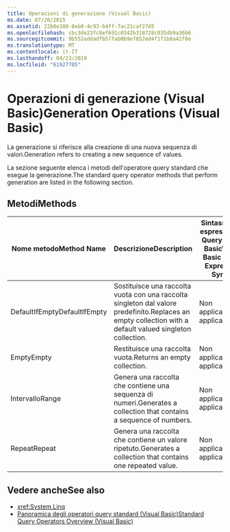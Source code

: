 ```yaml
---
title: Operazioni di generazione (Visual Basic)
ms.date: 07/20/2015
ms.assetid: 22b8e380-8eb0-4c93-b4ff-7ac21caf27d5
ms.openlocfilehash: cbc3de23fc8ef691c0342b318728c035db9a36b6
ms.sourcegitcommit: 9b552addadfb57fab0b9e7852ed4f1f1b8a42f8e
ms.translationtype: MT
ms.contentlocale: it-IT
ms.lasthandoff: 04/23/2019
ms.locfileid: "61927705"
---
```

# <a name="generation-operations-visual-basic"></a><span data-ttu-id="a10a1-102">Operazioni di generazione (Visual Basic)</span><span class="sxs-lookup"><span data-stu-id="a10a1-102">Generation Operations (Visual Basic)</span></span>
<span data-ttu-id="a10a1-103">La generazione si riferisce alla creazione di una nuova sequenza di valori.</span><span class="sxs-lookup"><span data-stu-id="a10a1-103">Generation refers to creating a new sequence of values.</span></span>  
  
 <span data-ttu-id="a10a1-104">La sezione seguente elenca i metodi dell'operatore query standard che esegue la generazione.</span><span class="sxs-lookup"><span data-stu-id="a10a1-104">The standard query operator methods that perform generation are listed in the following section.</span></span>  
  
## <a name="methods"></a><span data-ttu-id="a10a1-105">Metodi</span><span class="sxs-lookup"><span data-stu-id="a10a1-105">Methods</span></span>  
  
|<span data-ttu-id="a10a1-106">Nome metodo</span><span class="sxs-lookup"><span data-stu-id="a10a1-106">Method Name</span></span>|<span data-ttu-id="a10a1-107">Descrizione</span><span class="sxs-lookup"><span data-stu-id="a10a1-107">Description</span></span>|<span data-ttu-id="a10a1-108">Sintassi delle espressioni di Query Visual Basic</span><span class="sxs-lookup"><span data-stu-id="a10a1-108">Visual Basic Query Expression Syntax</span></span>|<span data-ttu-id="a10a1-109">Altre informazioni</span><span class="sxs-lookup"><span data-stu-id="a10a1-109">More Information</span></span>|  
|-----------------|-----------------|------------------------------------------|----------------------|  
|<span data-ttu-id="a10a1-110">DefaultIfEmpty</span><span class="sxs-lookup"><span data-stu-id="a10a1-110">DefaultIfEmpty</span></span>|<span data-ttu-id="a10a1-111">Sostituisce una raccolta vuota con una raccolta singleton dal valore predefinito.</span><span class="sxs-lookup"><span data-stu-id="a10a1-111">Replaces an empty collection with a default valued singleton collection.</span></span>|<span data-ttu-id="a10a1-112">Non applicabile.</span><span class="sxs-lookup"><span data-stu-id="a10a1-112">Not applicable.</span></span>|<xref:System.Linq.Enumerable.DefaultIfEmpty%2A?displayProperty=nameWithType><br /><br /> <xref:System.Linq.Queryable.DefaultIfEmpty%2A?displayProperty=nameWithType>|  
|<span data-ttu-id="a10a1-113">Empty</span><span class="sxs-lookup"><span data-stu-id="a10a1-113">Empty</span></span>|<span data-ttu-id="a10a1-114">Restituisce una raccolta vuota.</span><span class="sxs-lookup"><span data-stu-id="a10a1-114">Returns an empty collection.</span></span>|<span data-ttu-id="a10a1-115">Non applicabile.</span><span class="sxs-lookup"><span data-stu-id="a10a1-115">Not applicable.</span></span>|<xref:System.Linq.Enumerable.Empty%2A?displayProperty=nameWithType>|  
|<span data-ttu-id="a10a1-116">Intervallo</span><span class="sxs-lookup"><span data-stu-id="a10a1-116">Range</span></span>|<span data-ttu-id="a10a1-117">Genera una raccolta che contiene una sequenza di numeri.</span><span class="sxs-lookup"><span data-stu-id="a10a1-117">Generates a collection that contains a sequence of numbers.</span></span>|<span data-ttu-id="a10a1-118">Non applicabile.</span><span class="sxs-lookup"><span data-stu-id="a10a1-118">Not applicable.</span></span>|<xref:System.Linq.Enumerable.Range%2A?displayProperty=nameWithType>|  
|<span data-ttu-id="a10a1-119">Repeat</span><span class="sxs-lookup"><span data-stu-id="a10a1-119">Repeat</span></span>|<span data-ttu-id="a10a1-120">Genera una raccolta che contiene un valore ripetuto.</span><span class="sxs-lookup"><span data-stu-id="a10a1-120">Generates a collection that contains one repeated value.</span></span>|<span data-ttu-id="a10a1-121">Non applicabile.</span><span class="sxs-lookup"><span data-stu-id="a10a1-121">Not applicable.</span></span>|<xref:System.Linq.Enumerable.Repeat%2A?displayProperty=nameWithType>|  
  
## <a name="see-also"></a><span data-ttu-id="a10a1-122">Vedere anche</span><span class="sxs-lookup"><span data-stu-id="a10a1-122">See also</span></span>

- <xref:System.Linq>
- [<span data-ttu-id="a10a1-123">Panoramica degli operatori query standard (Visual Basic)</span><span class="sxs-lookup"><span data-stu-id="a10a1-123">Standard Query Operators Overview (Visual Basic)</span></span>](../../../../visual-basic/programming-guide/concepts/linq/standard-query-operators-overview.md)

